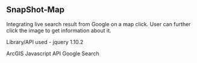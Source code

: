 SnapShot-Map
-----------------

Integrating live search result from Google on a map click. User can further click the image to get information about it.

Library/API used -
jquery 1.10.2

ArcGIS Javascript API
Google Search
